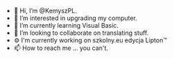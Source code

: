 - 👋 Hi, I’m @KemyszPL.
- 👀 I’m interested in upgrading my computer.
- 🌱 I’m currently learning Visual Basic.
- 💞️ I’m looking to collaborate on translating stuff.
- ⚙️ I'm currently working on szkolny.eu edycja Lipton:tm:
- 📫 How to reach me ... you can't.


<!---
KemyszPL/KemyszPL is a ✨ special ✨ repository because its `README.md` (this file) appears on your GitHub profile.
You can click the Preview link to take a look at your changes.
--->

